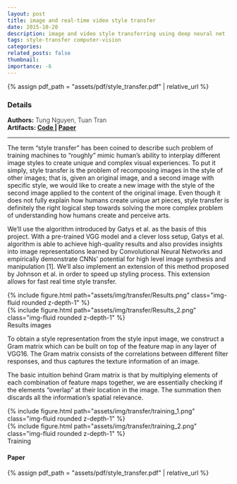 ```yaml
---
layout: post
title: image and real-time video style transfer
date: 2015-10-20
description: image and video style transferring using deep neural net
tags: style-transfer computer-vision
categories:
related_posts: false
thumbnail:
importance: -6
---
```

{% assign pdf_path = "assets/pdf/style_transfer.pdf" | relative_url %}
<h3> Details </h3>
<div class="row" >
    <div class="col-sm-6" style="font-weight:300;"> 
    <strong> Authors:</strong> Tung Nguyen, Tuan Tran
    </div> 
</div>
<div class="row" >
    <div class="col-sm-3" style="font-weight:300;"> 
    <strong>Artifacts: <a target="_blank" rel="noopener noreferrer" href="https://github.com/tungdnguyen/style-transfer"> Code </a> | 
    <a target="_blank" rel="noopener noreferrer" href="{{ pdf_path | relative_url }}"> Paper </a> </strong>
    </div>
</div>
<hr>

The term “style transfer” has been coined to describe such problem of training machines to “roughly” mimic human’s ability to interplay different image styles to create unique and complex visual experiences. To put it simply, style transfer is the problem of recomposing images in the style of other images; that is, given an original image, and a second image with specific style, we would like to create a new image with the style of the second image applied to the content of the original image. Even though it does not fully explain how humans create unique art pieces, style transfer is definitely the right logical step towards solving the more complex problem of understanding how humans create and perceive arts.

We’ll use the algorithm introduced by Gatys et al. as the basis of this project. With a pre-trained VGG model and a clever loss setup, Gatys et al. algorithm is able to achieve high-quality results and also provides insights into image representations learned by Convolutional Neural Networks and empirically demonstrate CNNs’ potential for high level image synthesis and manipulation [1]. We’ll also implement an extension of this method proposed by Johnson et al. in order to speed up styling process. This extension allows for fast real time style transfer.

<div class="row mt-3">
        {% include figure.html path="assets/img/transfer/Results.png" class="img-fluid rounded z-depth-1" %}
</div>
<div class="row mt-3">
        {% include figure.html path="assets/img/transfer/Results_2.png" class="img-fluid rounded z-depth-1" %}
</div>
<div class="caption">
    Results images
</div>


To obtain a style representation from the style input image, we construct a Gram matrix which can be built on top of the feature map in any layer of VGG16. The Gram matrix consists of the correlations between different filter responses, and thus captures the texture information of an image. 

The basic intuition behind Gram matrix is that by multiplying elements of each combination of feature maps together, we are essentially checking if the elements “overlap” at their location in the image. The summation then discards all the information’s spatial relevance.


<div class="row mt-3">
        {% include figure.html path="assets/img/transfer/training_1.png" class="img-fluid rounded z-depth-1" %}
</div>
<div class="row mt-3">
        {% include figure.html path="assets/img/transfer/training_2.png" class="img-fluid rounded z-depth-1" %}
</div>
<div class="caption">
    Training
</div>

<h4> Paper </h4>
<!-- ///assets/pdf/cv.pdf -->
{% assign pdf_path = "assets/pdf/style_transfer.pdf" | relative_url %}
<object data="{{pdf_path | relative_url}}" width="850" height="900" type="application/pdf"></object>